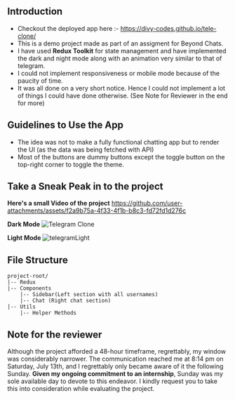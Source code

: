 ## Introduction
- Checkout the deployed app here :- https://divy-codes.github.io/tele-clone/
- This is a demo project made as part of an assigment for Beyond Chats.
- I have used **Redux Toolkit** for state management and have implemented the dark and night mode along with an animation very similar to that of telegram.
- I could not implement responsiveness or mobile mode because of the paucity of time.
- It was all done on a very short notice. Hence I could not implement a lot of things I could have done otherwise. (See Note for Reviewer in the end for more)

## Guidelines to Use the App
- The idea was not to make a fully functional chatting app but to render the UI (as the data was being fetched with API)
- Most of the buttons are dummy buttons except the toggle button on the top-right corner to toggle the theme.
 

## Take a Sneak Peak in to the project
**Here's a small Video of the project**
https://github.com/user-attachments/assets/f2a9b75a-4f33-4f1b-b8c3-fd72fd1d276c


**Dark Mode**
![Telegram Clone](https://github.com/user-attachments/assets/528793a7-ca0e-47fe-aba5-e1f7bbd2147c)


**Light Mode**
![telegramLight](https://github.com/user-attachments/assets/1697dfe3-25ea-4b7f-88f5-7a1f75690487)


## File Structure
 ```
 project-root/
 |-- Redux
 |-- Components
     |-- Sidebar(Left section with all usernames)
     |-- Chat (Right chat section) 
 |-- Utils
     |-- Helper Methods
 ```

## Note for the reviewer
Although the project afforded a 48-hour timeframe, regrettably, my window was considerably narrower. The communication reached me at 8:14 pm on Saturday, July 13th, and I regrettably only became aware of it the following Sunday. **Given my ongoing commitment to an internship**, Sunday was my sole available day to devote to this endeavor. I kindly request you to take this into consideration while evaluating the project.

